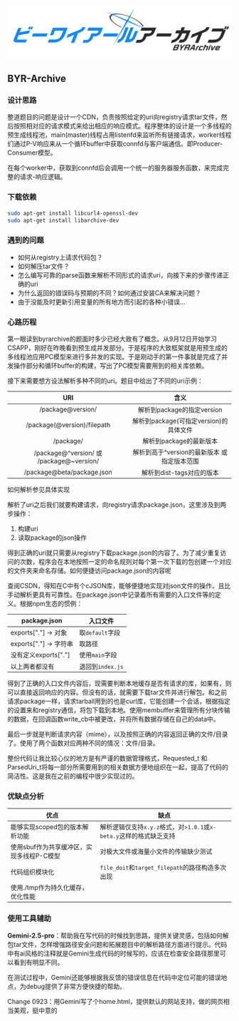 ![565A469CA8BA430D5426DC15696FD019](./banner.png)

## BYR-Archive

### 设计思路

整道题目的问题是设计一个CDN，负责按照给定的uri向registry请求tar文件，然后按照相对应的请求模式来给出相应的响应模式。程序整体的设计是一个多线程的预生成线程池，main(master)线程占用listenfd来监听所有链接请求，worker线程们通过P-V响应来从一个循环buffer中获取connfd与客户端通信。即Producer-Consumer模型。

在每个worker中，获取到connfd后会调用一个统一的服务器服务函数，来完成完整的请求-响应逻辑。

### 下载依赖

```bash
sudo apt-get install libcurl4-openssl-dev
sudo apt-get install libarchive-dev
```

### 遇到的问题

- 如何从registry上请求代码包？
- 如何解压tar文件？
- 怎么编写可靠的parse函数来解析不同形式的请求uri，向接下来的步骤传递正确的uri
- 为什么返回的错误码与预期的不同？如何通过安装CA来解决问题？
- 由于没能及时更新引用变量的所有地方而引起的各种小错误...

### 心路历程

第一眼读到byrarchive的题面时多少已经大致有了概念。从9月12日开始学习CSAPP，刚好在昨晚看到预生成并发部分。于是程序的大致框架就是用预生成的多线程池应用PC模型来进行多并发的实现。于是刚动手的第一件事就是完成了并发操作部分和循环buffer的构建，写出了PC模型需要用到的相关库依赖。

接下来需要想方设法解析多种不同的uri。题目中给出了不同的uri示例：

|                   URI                    |                     含义                     |
| :--------------------------------------: | :------------------------------------------: |
|            /package@version/             |          解析到package的指定version          |
|       /package(@version)/filepath        |    解析到package(可指定version)的具体文件    |
|                /package/                 |           解析到package的最新版本            |
| /package@^version/ 或 /package@~version/ | 解析到高于^version的最新版本 或 指定版本范围 |
|        /package@beta/package.json        |          解析到dist-tags对应的版本           |

如何解析参见具体实现

解析了uri之后我们就要构建请求，向registry请求package.json，这里涉及到两步操作：

1. 构建uri
2. 读取package的json操作

得到正确的uri就只需要从registry下载package.json的内容了。为了减少重复访问的次数，程序会在本地按照一定的命名规则对每个第一次下载的包创建一个对应的文件夹来命名存储。如何便捷访问package.json的内容呢

查阅CSDN，得知在C中有个cJSON库，能够便捷地实现对json文件的操作，且比手动解析更具有可靠性。在package.json中记录着所有需要的入口文件等的定义。根据npm生态的惯例：

| package.json           | 入口文件         |
| ---------------------- | ---------------- |
| exports["."] -> 对象   | 取`default`字段  |
| exports["."] -> 字符串 | 取路径           |
| 没有定义exports["."]   | 使用`main`字段   |
| 以上两者都没有         | 退回到`index.js` |

得到了正确的入口文件内容后，现需要判断本地缓存是否有请求的库，如果有，则可以直接返回响应的内容。但没有的话，就需要下载tar文件并进行解包。和之前请求package一样，请求tarball用到的也是curl库，它能创建一个会话，根据指定的设置来和registry通信，将包下载到本地。使用membuffer来管理所有分块传输的数据，在回调函数write_cb中被更改，并将所有数据存储在自己的data中。

最后一步就是判断请求内容（mime），以及按照正确的内容返回正确的文件/目录了。使用了两个函数对应两种不同的情况：文件/目录。

整份代码让我比较心仪的地方是有严谨的数据管理格式，Requested_t 和 ParsedUri_t将每一部分所需要用到的相关数据方便地组织在一起，提高了代码的简洁性。这是我在之前的编程中很少实现过的。

### 优缺点分析

| 优点                                      | 缺点                                                         |
| ----------------------------------------- | ------------------------------------------------------------ |
| 能够实现scoped包的版本解析功能            | 解析逻辑仅支持`x.y.z`格式，对`>1.0.1`或`x-beta.y`这样的格式缺乏支持 |
| 使用sbuf作为共享缓冲区，实现多线程P-C模型 | 对极大文件或海量小文件的传输缺少测试                         |
| 代码组织模块化                            | `file_doit`和`target_filepath`的路径构造多次出现             |
| 使用./tmp作为持久化缓存，优化性能         |                                                              |

### 使用工具辅助

**Gemini-2.5-pro**：帮助我在写代码的时候找到思路，提供关键灵感，包括如何解包tar文件，怎样增强路径安全问题和拓展题目中的解析路径方面进行提示。代码中有ai风格的注释就是Gemini生成代码的时候写的，应该在检查安全路径那里可以看到有明显不同。

在测试过程中，Gemini还能够根据我反馈的错误信息在代码中定位可能的错误地点，为debug提供了非常方便快捷的帮助。

Change 0923：用Gemini写了个home.html，提供默认的网站支持，做的网页相当美观，挺中意的

